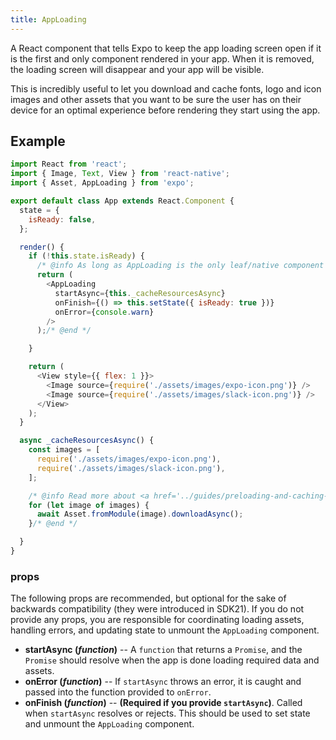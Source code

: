 ```yaml
---
title: AppLoading
---
```


A React component that tells Expo to keep the app loading screen open if it is the first and only component rendered in your app. When it is removed, the loading screen will disappear and your app will be visible.

This is incredibly useful to let you download and cache fonts, logo and icon images and other assets that you want to be sure the user has on their device for an optimal experience before rendering they start using the app.

## Example

```javascript
import React from 'react';
import { Image, Text, View } from 'react-native';
import { Asset, AppLoading } from 'expo';

export default class App extends React.Component {
  state = {
    isReady: false,
  };

  render() {
    if (!this.state.isReady) {
      /* @info As long as AppLoading is the only leaf/native component that has been mounted, the loading screen will remain visible */
      return (
        <AppLoading
          startAsync={this._cacheResourcesAsync}
          onFinish={() => this.setState({ isReady: true })}
          onError={console.warn}
        />
      );/* @end */

    }

    return (
      <View style={{ flex: 1 }}>
        <Image source={require('./assets/images/expo-icon.png')} />
        <Image source={require('./assets/images/slack-icon.png')} />
      </View>
    );
  }

  async _cacheResourcesAsync() {
    const images = [
      require('./assets/images/expo-icon.png'),
      require('./assets/images/slack-icon.png'),
    ];

    /* @info Read more about <a href='../guides/preloading-and-caching-assets.html'>Preloading and Caching Assets</a> */
    for (let image of images) {
      await Asset.fromModule(image).downloadAsync();
    }/* @end */

  }
}
```

### props

The following props are recommended, but optional for the sake of backwards compatibility (they were introduced in SDK21). If you do not provide any props, you are responsible for coordinating loading assets, handling errors, and updating state to unmount the `AppLoading` component.

- **startAsync (_function_)** -- A `function` that returns a `Promise`, and the `Promise` should resolve when the app is done loading required data and assets.
- **onError (_function_)** -- If `startAsync` throws an error, it is caught and passed into the function provided to `onError`.
- **onFinish (_function_)** -- **(Required if you provide `startAsync`)**. Called when `startAsync` resolves or rejects. This should be used to set state and unmount the `AppLoading` component.
